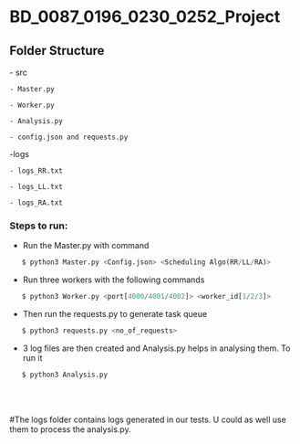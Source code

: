# BD_0087_0196_0230_0252_Project
<h2>Folder Structure</h2>
 - src

    - Master.py
  
    - Worker.py
  
    - Analysis.py
    
    - config.json and requests.py 
  
-logs

    - logs_RR.txt
  
    - logs_LL.txt
  
    - logs_RA.txt
  

<h3>Steps to run:</h3>

- Run the Master.py with command 
 ```python
    $ python3 Master.py <Config.json> <Scheduling Algo(RR/LL/RA)>
  ```
 - Run three workers with the following commands
 ```python
    $ python3 Worker.py <port[4000/4001/4002]> <worker_id[1/2/3]>
 ```
 - Then run the requests.py to generate task queue
 ```python
    $ python3 requests.py <no_of_requests>
 ```
- 3 log files are then created and Analysis.py helps in analysing them. To run it
 ```python
    $ python3 Analysis.py
 ```
 <br></br>
 
 #The logs folder contains logs generated in our tests. U could as well use them to process the analysis.py.
